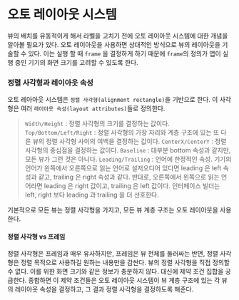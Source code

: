 # 오토 레이아웃 시스템
뷰의 배치를 유동적이게 해서 라벨을 고치기 전에 오토 레이아웃 시스템에 대한 개념을 알아볼 필요가 있다. 오토 레이아웃을 사용하면 상대적인 방식으로 뷰의 레이아웃을 기술할 수 있다. 
이는 실행 할 때 `frame` 을 결정하게 하기 때문에 `frame`의 정의가 앱이 실행 중인 기기의 화면 크기를 고려할 수 있도록 한다.

### 정렬 사각형과 레이아웃 속성
오토 레아아웃 시스템은 `정렬 사각형(alignment rectangle)`을 기반으로 한다. 이 사각형은 여러 `레이아웃 속성(layout attributes)`들로 정의한다.

>`Width/Height` : 정렬 사각형의 크기를 결정하는 값이다.
`Top/Bottom/Left/Right` : 정렬 사각형의 가장 자리와 계층 구조에 있는 또 다른 뷰의 정렬 사각형 사이의 여백을 결정하는 값이다.
`CenterX/CenterY` : 정렬 사각형의 중심점을 결정하는 값이다.
`Baseline` : 대부분 bottom 속성과 같지만, 모든 뷰가 그런 것은 아니다. 
`Leading/Trailing` : 언어에 한정적인 속성. 기기의 언어가 왼쪽에서 오른쪽으로 읽는 언어로 설저오디어 있다면 leading 은 left 속성과 같고, trailing 은 right 속성과 같다. 
반대로, 오른쪽에서 왼쪽으로 읽는 언어라면	leading 은 right 값이고, trailing 은 left 값이다. 인터페이스 빌더는 left, right 보다 leading 과 trailing 을 더 선호한다.

기본적으로 모든 뷰는 정렬 사각형을 가지고, 모든 뷰 계층 구조는 오토 레이아웃을 사용한다.

#### 정렬 사각형 vs 프레임
정렬 사각형은 프레임과 매우 유사하지만, 프레임은 뷰 전체를 둘러싸는 반면, 정렬 사각형은 정렬 목적으로 사용하길 원하는 내용만을 감싼다. 
뷰의 정렬 사각형을 직접 정의할 수 없다. 이를 위한 화면 크기와 같은 정보가 충분하지 않다. 대신에 제약 조건 집합을 공급한다. 종합하면 이 제약 조건들은 오토 레이아웃 시스템이 뷰 계층 구조에 있는 각 뷰의 레이아웃 속성을 결정하고, 그 결과 정렬 사각형을 결정하도록 해준다.
